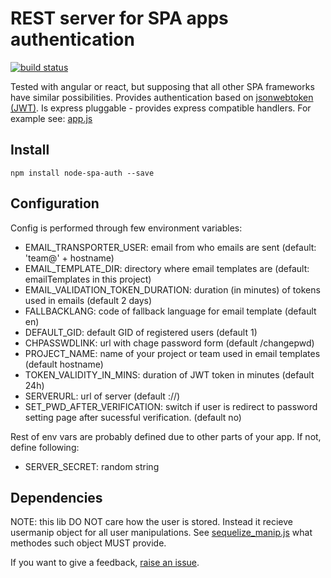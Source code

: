 
# REST server for SPA apps authentication

[![build status](https://api.travis-ci.org/vencax/node-spa-auth.svg)](https://travis-ci.org/vencax/node-spa-auth)

Tested with angular or react, but supposing that all other SPA frameworks have similar possibilities.
Provides authentication based on [jsonwebtoken (JWT)](http://jwt.io/).
Is express pluggable - provides express compatible handlers.
For example see: [app.js](test/app.js#L38)

## Install

	npm install node-spa-auth --save

## Configuration

Config is performed through few environment variables:

- EMAIL_TRANSPORTER_USER: email from who emails are sent (default: 'team@' + hostname)
- EMAIL_TEMPLATE_DIR: directory where email templates are (default: emailTemplates in this project)
- EMAIL_VALIDATION_TOKEN_DURATION: duration (in minutes) of tokens used in emails (default 2 days)
- FALLBACKLANG: code of fallback language for email template (default en)
- DEFAULT_GID: default GID of registered users (default 1)
- CHPASSWDLINK: url with chage password form (default /changepwd)
- PROJECT_NAME: name of your project or team used in email templates (default hostname)
- TOKEN_VALIDITY_IN_MINS: duration of JWT token in minutes (default 24h)
- SERVERURL: url of server (default <protocol>://<host>)
- SET_PWD_AFTER_VERIFICATION: switch if user is redirect to password setting page after sucessful verification. (default no)

Rest of env vars are probably defined due to other parts of your app.
If not, define following:

- SERVER_SECRET: random string

## Dependencies

NOTE: this lib DO NOT care how the user is stored.
Instead it recieve usermanip object for all user manipulations.
See [sequelize_manip.js](test/sequelize_manip.js) what methodes such object MUST provide.

If you want to give a feedback, [raise an issue](https://github.com/vencax/node-spa-auth/issues).
